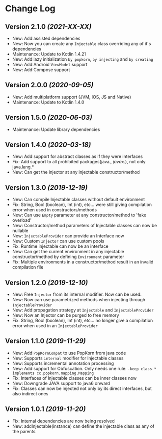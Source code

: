 Change Log
==========

Version 2.1.0 *(2021-XX-XX)*
-----------------------------

* New: Add assisted dependencies
* New: Now you can create any `Injectable` class overriding any of it's dependencies
* Maintenance: Update to Kotlin 1.4.21
* New: Add lazy initialization `by popkorn`, `by injecting` and `by creating`
* New: Add Android `ViewModel` support
* New: Add Compose support

Version 2.0.0 *(2020-09-05)*
-----------------------------

* New: Add multiplatform support (JVM, IOS, JS and Native)
* Maintenance: Update to Kotlin 1.4.0

Version 1.5.0 *(2020-06-03)*
-----------------------------

* Maintenance: Update library dependencies

Version 1.4.0 *(2020-03-18)*
-----------------------------

* New: Add support for abstract classes as if they were interfaces
* Fix: Add support to all prohibited packages(java.*, javax.*), not only java.lang.*
* New: Can get the injector at any injectable constructor/method

Version 1.3.0 *(2019-12-19)*
-----------------------------

* New: Can compile Injectable classes without default environment
* Fix: String, Bool (boolean), Int (int), etc... were still giving compilation error when used in constructors/methods
* New: Can use `Empty` parameter at any constructor/method to 'fake overload'
* New: Constructor/method parameters of Injectable classes can now be nullable
* New: `InjectableProvider` can provide an Interface now
* New: Custom `Injector` can use custom pools
* Fix: Runtime injectable can now be an interface
* New: Can get the current environment in any injectable constructor/method by defining `Environment` parameter
* Fix: Multiple environments in a constructor/method result in an invalid compilation file

Version 1.2.0 *(2019-12-10)*
-----------------------------

* New: Free `Injector` from its internal modifier. Now can be used.
* New: Now can use parametrized methods when injecting through `InjectableProvider`
* New: Add propagation strategy at `Injectable` and `InjectableProvider`
* New: Now an Injector can be purged to free memory
* Fix: String, Bool (boolean), Int (int), etc... no longer give a compilation error when used in an `InjectableProvider`

Version 1.1.0 *(2019-11-29)*
-----------------------------

* New: Add `PopKornCompat` to use PopKorn from java code
* New: Supports `internal` modifier for Injectable classes
* New: Supports incremental annotation processing
* New: Add support for Obfuscation. Only needs one rule: `-keep class * implements cc.popkorn.mapping.Mapping`
* Fix: Interfaces of Injectable classes can be inner classes now
* New: Downgrade JAVA support to java6 onward
* Fix: Classes can now be injected not only by its direct interfaces, but also indirect ones

Version 1.0.1 *(2019-11-20)*
-----------------------------

* Fix: Internal dependencies are now being resolved
* New: addInjectable(instance) can define the injectable class as any of the parents
    